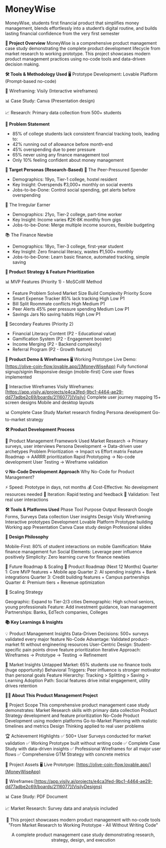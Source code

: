 # MoneyWise
MoneyWise, students first financial product that simplifies money management, blends effortlessly into a  student’s digital routine, and builds lasting financial confidence from the very first  semester

**🎯 Project Overview**
MoneyWise is a comprehensive product management case study demonstrating the complete product development lifecycle from market research to working prototype. This project showcases modern product management practices using no-code tools and data-driven decision making.

**🛠️ Tools & Methodology Used**
🖥️ Prototype Development: Lovable Platform (Prompt-based no-code)

📐 Wireframing: Visily (Interactive wireframes)

📊 Case Study: Canva (Presentation design)

📈 Research: Primary data collection from 500+ students

**🎯 Problem Statement**
- 85% of college students lack consistent financial tracking tools, leading to:
- 42% running out of allowance before month-end
- 45% overspending due to peer pressure
- 65% never using any finance management tool
- Only 10% feeling confident about money management

**👥 Target Personas (Research-Based)**
🎉 The Peer-Pressured Spender
- Demographics: 19yo, Tier-1 college, hostel resident
- Key Insight: Overspends ₹3,000+ monthly on social events
- Jobs-to-be-Done: Control social spending, get alerts before overspending

💼 The Irregular Earner
- Demographics: 21yo, Tier-2 college, part-time worker
- Key Insight: Income varies ₹2K-8K monthly from gigs
- Jobs-to-be-Done: Merge multiple income sources, flexible budgeting

📚 The Finance Newbie
- Demographics: 18yo, Tier-3 college, first-year student
- Key Insight: Zero financial literacy, wastes ₹1,500+ monthly
- Jobs-to-be-Done: Learn basic finance, automated tracking, simple saving

**🚀 Product Strategy & Feature Prioritization**

📊 MVP Features (Priority 1) - MoSCoW Method
- Feature	Problem Solved	Market Size	Build Complexity	Priority Score
- Smart Expense Tracker	85% lack tracking	High	Low	P1
- Bill Split	Roommate conflicts	High	Medium	P1
- Peer Alerts	45% peer pressure spending	Medium	Low	P1
- Savings Jars	No saving habits	High	Low	P1

🔮 Secondary Features (Priority 2)
- Financial Literacy Content (P2 - Educational value)
- Gamification System (P2 - Engagement booster)
- Income Merging (P2 - Backend complexity)
- Referral Program (P2 - Growth feature)

**📱 Product Demo & Wireframes**
🖥️ Working Prototype
Live Demo: [https://olive-coin-flow.lovable.app/](MoneyWiseApp)
Fully functional signup/signin
Responsive design (mobile-first)
Core user flows implemented

📐 Interactive Wireframes
Visily Wireframes: [https://app.visily.ai/projects/e4ca3fed-9bc1-4464-ae29-dd77adbe2c69/boards/2116077](Visily)
Complete user journey mapping
15+ screen designs
Mobile and desktop layouts

📊 Complete Case Study
Market research finding
Persona development
Go-to-market strategy

**🛠️ Product Development Process**

🎯 Product Management Framework Used
Market Research → Primary surveys, user interviews
Persona Development → Data-driven user archetypes
Problem Prioritization → Impact vs Effort matrix
Feature Roadmap → AARRR prioritization
Rapid Prototyping → No-code development
User Testing → Wireframe validation

**💡 No-Code Development Approach**
Why No-Code for Product Management?

⚡ Speed: Prototype in days, not months
💰 Cost-Effective: No development resources needed
🔄 Iteration: Rapid testing and feedback
📱 Validation: Test real user interactions

**🛠️ Tools & Platforms Used**
Phase	Tool	Purpose	Output
Research	Google Forms, Surveys	Data collection	User insights
Design	Visily	Wireframing	Interactive prototypes
Development	Lovable Platform	Prototype building	Working app
Presentation	Canva	Case study design	Professional slides

**🎨 Design Philosophy**

Mobile-First: 80% of student interactions on mobile
Gamification: Make finance management fun
Social Elements: Leverage peer influence positively
Simplicity: Zero learning curve for finance newbies

🚀 Future Roadmap & Scaling
🔮 Product Roadmap (Next 12 Months)
Quarter 1: Core MVP features + Mobile app
Quarter 2: AI spending insights + Bank integrations
Quarter 3: Credit building features + Campus partnerships
Quarter 4: Premium tiers + Revenue optimization

🌱 Scaling Strategy

Geographic: Expand to Tier-2/3 cities
Demographic: High school seniors, young professionals
Feature: Add investment guidance, loan management
Partnerships: Banks, EdTech companies, Colleges

**📚 Key Learnings & Insights**

💡 Product Management Insights
Data-Driven Decisions: 500+ surveys validated every major feature
No-Code Advantage: Validated product-market fit without engineering resources
User-Centric Design: Student-specific pain points drove feature prioritization
Iterative Approach: Wireframes → Prototype → Testing → Refinement

🎯 Market Insights
Untapped Market: 65% students use no finance tools (huge opportunity)
Behavioral Triggers: Peer influence is stronger motivator than personal goals
Feature Hierarchy: Tracking > Splitting > Saving > Learning
Adoption Path: Social features drive initial engagement, utility drives retention

**👨💼 About This Product Management Project**

🎯 Project Scope
This comprehensive product management case study demonstrates:
Market Research skills with primary data collection
Product Strategy development and feature prioritization
No-Code Product Development using modern platforms
Go-to-Market Planning with realistic timelines and metrics
Design Thinking applied to real user problems

🏆 Achievement Highlights
✅ 500+ User Surveys conducted for market validation
✅ Working Prototype built without writing code
✅ Complete Case Study with data-driven insights
✅ Professional Wireframes for all major user flows
✅ Comprehensive GTM Strategy with concrete metrics


📁 Project Assets
🖥️ Live Prototype: [https://olive-coin-flow.lovable.app/](MoneyWiseApp)

📐 Wireframes:[https://app.visily.ai/projects/e4ca3fed-9bc1-4464-ae29-dd77adbe2c69/boards/2116077](VisilyDesigns)

📊 Case Study: PDF Document

📈 Market Research: Survey data and analysis included

<div align="center">
🌟 This project showcases modern product management with no-code tools
"From Market Research to Working Prototype - All Without Writing Code"

A complete product management case study demonstrating research, strategy, design, and execution
